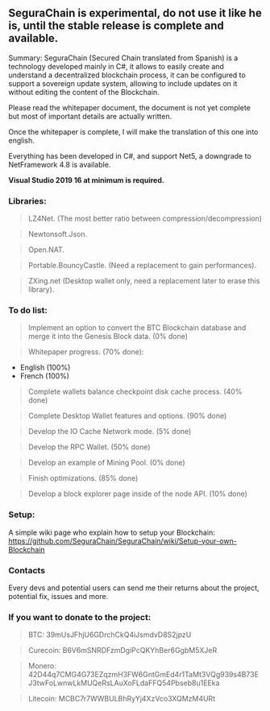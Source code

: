 <h2>SeguraChain is experimental, do not use it like he is, until the stable release is complete and available.</h2>

Summary: SeguraChain (Secured Chain translated from Spanish) is a technology developed mainly in C#,
it allows to easily create and understand a decentralized blockchain process, it can be configured to support a sovereign update system,
allowing to include updates on it without editing the content of the Blockchain. 

Please read the whitepaper document, the document is not yet complete but most of important details are actually written.

Once the whitepaper is complete, I will make the translation of this one into english.

Everything has been developed in C#, and support Net5, a downgrade to NetFramework 4.8 is available.

<b>Visual Studio 2019 16 at minimum is required.</b>


 
<h3>Libraries:</h3>

> LZ4Net. (The most better ratio between compression/decompression)

> Newtonsoft.Json.

> Open.NAT.

> Portable.BouncyCastle. (Need a replacement to gain performances).

> ZXing.net (Desktop wallet only, need a replacement later to erase this library).

  
<h3>To do list:</h3>

> Implement an option to convert the BTC Blockchain database and merge it into the Genesis Block data. (0% done)

> Whitepaper progress. (70% done):

  - English (100%)
  - French (100%)

> Complete wallets balance checkpoint disk cache process. (40% done)

> Complete Desktop Wallet features and options. (90% done)

> Develop the IO Cache Network mode. (5% done)

> Develop the RPC Wallet. (50% done)

> Develop an example of Mining Pool. (0% done)

> Finish optimizations. (85% done)

> Develop a block explorer page inside of the node API. (10% done)

<h3>Setup:</h3>

A simple wiki page who explain how to setup your Blockchain:
https://github.com/SeguraChain/SeguraChain/wiki/Setup-your-own-Blockchain

<h3>Contacts</h3>
  
Every devs and potential users can send me their returns about the project, potential fix, issues and more.
  
  
<h3>If you want to donate to the project:</h3>

> BTC: 39mUsJFhjU6GDrchCkQ4iJsmdvD8S2jpzU

> Curecoin: B6V6mSNRDFzmDgiPcQKYhBer6GgbM5XJeR

> Monero: 42D44q7CMG4G73EZqzmH3FW6GntGmEd4r1TaMt3VQg939s4B73EJ3twFoLwnwLkMUQeRsLAuXoFLdaFFQ54Pbseb8u1EEka

> Litecoin: MCBC7r7WWBULBhRyYj4XzVco3XQMzM4URt


